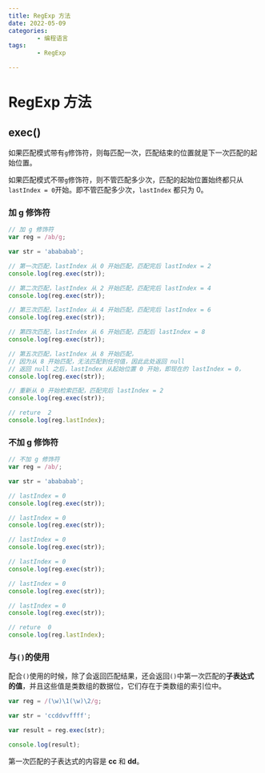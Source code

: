 ```yaml
---
title: RegExp 方法
date: 2022-05-09
categories:
        - 编程语言
tags:
        - RegExp

---
```


# RegExp 方法

## exec()

如果匹配模式带有`g`修饰符，则每匹配一次，匹配结束的位置就是下一次匹配的起始位置。

如果匹配模式不带`g`修饰符，则不管匹配多少次，匹配的起始位置始终都只从`lastIndex = 0`开始。即不管匹配多少次，`lastIndex` 都只为 0。



### 加 g 修饰符

```js
// 加 g 修饰符
var reg = /ab/g;

var str = 'abababab';

// 第一次匹配，lastIndex 从 0 开始匹配，匹配完后 lastIndex = 2
console.log(reg.exec(str));

// 第二次匹配，lastIndex 从 2 开始匹配，匹配完后 lastIndex = 4
console.log(reg.exec(str));

// 第三次匹配，lastIndex 从 4 开始匹配，匹配完后 lastIndex = 6
console.log(reg.exec(str));

// 第四次匹配，lastIndex 从 6 开始匹配，匹配后 lastIndex = 8
console.log(reg.exec(str));

// 第五次匹配，lastIndex 从 8 开始匹配，
// 因为从 8 开始匹配，无法匹配到任何值，因此此处返回 null
// 返回 null 之后，lastIndex 从起始位置 0 开始，即现在的 lastIndex = 0，
console.log(reg.exec(str));

// 重新从 0 开始检索匹配，匹配完后 lastIndex = 2
console.log(reg.exec(str));

// reture  2
console.log(reg.lastIndex);
```

### 不加 g 修饰符

```js
// 不加 g 修饰符
var reg = /ab/;

var str = 'abababab';

// lastIndex = 0
console.log(reg.exec(str));

// lastIndex = 0
console.log(reg.exec(str));

// lastIndex = 0
console.log(reg.exec(str));

// lastIndex = 0
console.log(reg.exec(str));

// lastIndex = 0
console.log(reg.exec(str));

// lastIndex = 0
console.log(reg.exec(str));

// reture  0
console.log(reg.lastIndex);
```

### 与`()`的使用

配合`()`使用的时候，除了会返回匹配结果，还会返回`()`中第一次匹配的**子表达式的值**，并且这些值是类数组的数据位，它们存在于类数组的索引位中。

```js
var reg = /(\w)\1(\w)\2/g;

var str = 'ccddvvffff';

var result = reg.exec(str);

console.log(result);
```

第一次匹配的子表达式的内容是 **cc** 和 **dd**。
